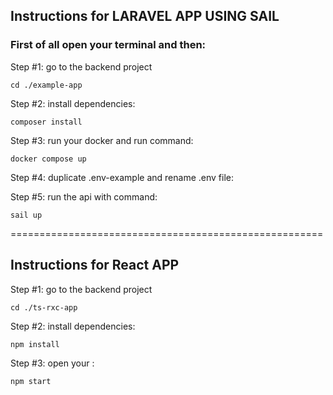 ## Instructions for LARAVEL APP USING SAIL

### First of all open your terminal and then:

Step #1: go to the backend project

```
cd ./example-app
```

Step #2: install dependencies:

```
composer install
```

Step #3: run your docker and run command:

```
docker compose up
```

Step #4: duplicate .env-example and rename .env file:

Step #5: run the api with command:

```
sail up
```

======================================================

## Instructions for React APP

Step #1: go to the backend project

```
cd ./ts-rxc-app
```

Step #2: install dependencies:

```
npm install
```

Step #3: open your :

```
npm start
```
